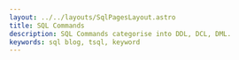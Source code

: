 ```yaml
---
layout: ../../layouts/SqlPagesLayout.astro
title: SQL Commands
description: SQL Commands categorise into DDL, DCL, DML. 
keywords: sql blog, tsql, keyword
---
```


<Layout>
</Layout>